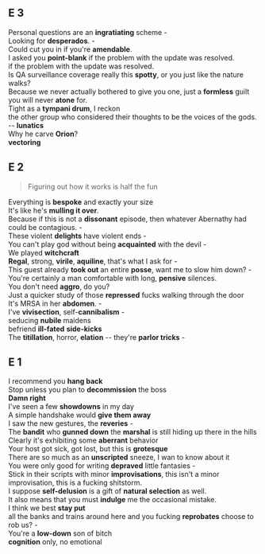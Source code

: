 
## E 3
Personal questions are an **ingratiating** scheme -  
Looking for **desperados**. -  
Could cut you in if you're **amendable**.  
I asked you **point-blank** if the problem with the update was resolved.  
 if the problem with the update was resolved.  
Is QA surveillance coverage really this **spotty**, or you just like the nature walks?  
Because we never actually bothered to give you one, just a **formless** guilt you will never **atone** for.  
Tight as a **tympani drum**, I reckon  
the other group who considered their thoughts to be the voices of the gods. --  **lunatics**  
Why he carve **Orion**?  
**vectoring**  


## E 2  
> Figuring out how it works is half the fun  

Everything is **bespoke** and exactly your size  
It's like he's **mulling it over**.  
Because if this is not a **dissonant** episode, then whatever Abernathy had could be contagious. -  
These violent **delights** have violent ends -  
You can't play god without being **acquainted** with the devil -  
We played **witchcraft**  
**Regal**, strong, **virile**, **aquiline**, that's what I ask for -  
This guest already **took out** an entire **posse**, want me to slow him down? -  
You're certainly a man comfortable with long, **pensive** silences.  
You don't need **aggro**, do you?  
Just a quicker study of those **repressed** fucks walking through the door  
It's MRSA in her **abdomen**. -  
I've **vivisection**, self-**cannibalism** -   
seducing **nubile** maidens  
befriend **ill-fated** **side-kicks**  
The **titillation**, horror, **elation** -- they're **parlor tricks** -  

## E 1 
I recommend you **hang back**  
Stop unless you plan to **decommission** the boss  
**Damn right**  
I've seen a few **showdowns** in my day  
A simple handshake would **give them away**  
I saw the new gestures, the **reveries** -  
The **bandit** who **gunned down** the **marshal** is still hiding up there in the hills  
Clearly it's exhibiting some **aberrant** behavior  
Your host got sick, got lost, but this is **grotesque**  
There are so much as an **unscripted** sneeze, I wan to know about it  
You were only good for writing **depraved** little fantasies -  
Stick in their scripts with minor **improvisations**, this isn't a minor improvisation, this is a fucking shitstorm.  
I suppose **self-delusion** is a gift of **natural selection** as well.  
It also means that you must **indulge** me the occasional mistake.  
I think we best **stay put**  
all the banks and trains around here and you fucking **reprobates** choose to rob us? -  
You're a **low-down** son of bitch  
**cognition** only, no emotional  


